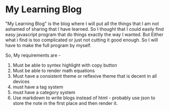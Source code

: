 # My Learning Blog
"My Learning Blog" is the blog where I will put all the things that I am not ashamed of sharing that I have learned. So I thought that I could easily find easy javascript program that do things exactly the way I wanted. But Either what i find is too complicated or just not cutting it good enough. So I will have to make the full program by myself.

So, My requirements are - 
1. Must be able to syntex highlight with copy button
2. Must be able to render math equations
3. Must have a consistent theme or reflexive theme that is decent in all devices
4. must have a tag system
5. must have a category system
6. Use markdown to write blogs instead of html - probably use json to store the note in the first place and then render it.


